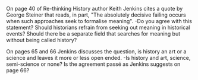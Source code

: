 On page 40 of Re-thinking History author Keith Jenkins cites a quote by George Steiner that reads, in part, "The absolutely decisive failing occurs when such approaches seek to formalise meaning".
-Do you agree with this statement? Should historians refrain from seeking out meaning in historical events? Should there be a separate field that searches for meaning but without being called history?

On pages 65 and 66 Jenkins discusses the question, is history an art or a science and leaves it more or less open ended. 
-Is history and art, science, semi-science or none? Is the agreement passé as Jenkins suggests on page 66?
